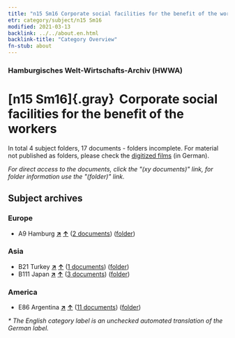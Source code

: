 ```yaml
---
title: "n15 Sm16 Corporate social facilities for the benefit of the workers"
etr: category/subject/n15 Sm16
modified: 2021-03-13
backlink: ../../about.en.html
backlink-title: "Category Overview"
fn-stub: about
---
```


### Hamburgisches Welt-Wirtschafts-Archiv (HWWA)
# [n15 Sm16]{.gray}&#8201; Corporate social facilities for the benefit of the workers&#160; 





In total 4 subject folders, 17 documents - folders incomplete.
For material not published as folders, please check the [digitized films](/film/h1_sh) (in German).

_For direct access to the documents, click the "(xy documents)" link, for folder information use the "(folder)" link._

## Subject archives



### Europe

- A9 Hamburg [**&nearr;**](../../../geo/i/140905/about.en.html "Hamburg (all folders)") [**&uarr;**](../../../geo/about.en.html#A9 "Country category system") (<a href="https://pm20.zbw.eu/dfgview/sh/140905,145180" title="about: Hamburg : Corporate social facilities for the benefit of the workers" target="_blank">2 documents</a>) ([folder](http://purl.org/pressemappe20/folder/sh/140905,145180))

### Asia

- B21 Turkey [**&nearr;**](../../../geo/i/141111/about.en.html "Turkey (all folders)") [**&uarr;**](../../../geo/about.en.html#B21 "Country category system") (<a href="https://pm20.zbw.eu/dfgview/sh/141111,145180" title="about: Turkey : Corporate social facilities for the benefit of the workers" target="_blank">1 documents</a>) ([folder](http://purl.org/pressemappe20/folder/sh/141111,145180))
- B111 Japan [**&nearr;**](../../../geo/i/141272/about.en.html "Japan (all folders)") [**&uarr;**](../../../geo/about.en.html#B111 "Country category system") (<a href="https://pm20.zbw.eu/dfgview/sh/141272,145180" title="about: Japan : Corporate social facilities for the benefit of the workers" target="_blank">3 documents</a>) ([folder](http://purl.org/pressemappe20/folder/sh/141272,145180))

### America

- E86 Argentina [**&nearr;**](../../../geo/i/141692/about.en.html "Argentina (all folders)") [**&uarr;**](../../../geo/about.en.html#E86 "Country category system") (<a href="https://pm20.zbw.eu/dfgview/sh/141692,145180" title="about: Argentina : Corporate social facilities for the benefit of the workers" target="_blank">11 documents</a>) ([folder](http://purl.org/pressemappe20/folder/sh/141692,145180))


_* The English category label is an unchecked automated translation of the German label._

